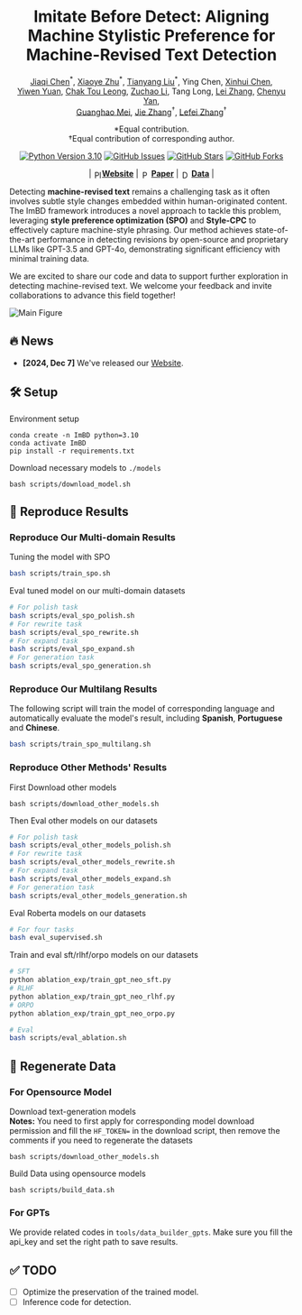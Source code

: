 <h1 align="center">Imitate Before Detect: Aligning Machine Stylistic Preference for Machine-Revised Text Detection</h1>

<p align="center">
   <a href="https://scholar.google.com/citations?user=Au_y5poAAAAJ">Jiaqi Chen</a><sup>*</sup>, <a href="https://xyzhu1225.github.io/">Xiaoye Zhu</a><sup>*</sup>, <a href="https://leolty.github.io/">Tianyang Liu</a><sup>*</sup>, Ying Chen, <a href="https://xinhuichen-02.github.io/">Xinhui Chen</a>,<br> <a href="https://scholar.google.com/citations?user=koA9QbMAAAAJ">Yiwen Yuan</a>, <a href="https://cooperleong00.github.io/">Chak Tou Leong</a>, <a href="https://zcli-charlie.github.io/">Zuchao Li</a>, Tang Long, <a href="https://yusalei.github.io/">Lei Zhang</a>, <a href="https://scholar.google.com/citations?user=281EWzQAAAAJ">Chenyu Yan</a>, <br><a href="https://scholar.google.com/citations?user=mliv6KEAAAAJ">Guanghao Mei</a>, <a href="https://scholar.google.com/citations?user=epTfECgAAAAJ">Jie Zhang</a><sup>†</sup>, <a href="https://scholar.google.com/citations?user=BLKHwNwAAAAJ">Lefei Zhang</a><sup>†</sup>
</p>

<p align="center">
  *Equal contribution.<br> †Equal contribution of corresponding author.
</p>

<p align="center">
<a href="https://www.python.org/downloads/release/python-3100/"><img src="https://img.shields.io/badge/python-3.10-blue.svg" alt="Python Version 3.10"></a>
  <a href="https://github.com/Jiaqi-Chen-00/ImBD/issues"><img src="https://img.shields.io/github/issues/Jiaqi-Chen-00/ImBD" alt="GitHub Issues"></a>
  <a href="https://github.com/Jiaqi-Chen-00/ImBD/stargazers"><img src="https://img.shields.io/github/stars/Jiaqi-Chen-00/ImBD" alt="GitHub Stars"></a>
  <a href="https://github.com/Jiaqi-Chen-00/ImBD/network/members"><img src="https://img.shields.io/github/forks/Jiaqi-Chen-00/ImBD" alt="GitHub Forks"></a>
</p>

<p align="center">
| <img src="https://img.icons8.com/color/48/000000/internet.png" alt="Platform" width="15" height="15" style="vertical-align: middle;"/><a href="https://machine-text-detection.github.io/ImBD/"><b>Website</b></a> | <img src="https://img.icons8.com/?size=100&id=13580&format=png&color=000000" alt="Paper" width="15" height="15" style="vertical-align: middle;"/> <a href=""><b>Paper</b></a> | <img src="https://img.icons8.com/?size=100&id=1475&format=png&color=90CAF9" alt="Data" width="15" height="15" style="vertical-align: middle;"/> <a href="https://github.com/Jiaqi-Chen-00/ImBD/tree/main/data"><b>Data</b></a> |
</p>

Detecting **machine-revised text** remains a challenging task as it often involves subtle style changes embedded within human-originated content. The ImBD framework introduces a novel approach to tackle this problem, leveraging **style preference optimization (SPO)** and **Style-CPC** to effectively capture machine-style phrasing. Our method achieves state-of-the-art performance in detecting revisions by open-source and proprietary LLMs like GPT-3.5 and GPT-4o, demonstrating significant efficiency with minimal training data.

We are excited to share our code and data to support further exploration in detecting machine-revised text. We welcome your feedback and invite collaborations to advance this field together!


![Main Figure](https://machine-text-detection.github.io/ImBD/static/images/method.png)

## 🔥 News

- **[2024, Dec 7]** We've released our [Website](https://machine-text-detection.github.io/ImBD).

## 🛠️ Setup
Environment setup
```
conda create -n ImBD python=3.10
conda activate ImBD
pip install -r requirements.txt
```
Download necessary models to ```./models ```
```
bash scripts/download_model.sh
```
## 🚀 Reproduce Results
### Reproduce Our Multi-domain Results
Tuning the model with SPO
```bash
bash scripts/train_spo.sh
```
Eval tuned model on our multi-domain datasets
```bash
# For polish task
bash scripts/eval_spo_polish.sh
# For rewrite task
bash scripts/eval_spo_rewrite.sh
# For expand task
bash scripts/eval_spo_expand.sh
# For generation task
bash scripts/eval_spo_generation.sh
```
### Reproduce Our Multilang Results
The following script will train the model of corresponding language and automatically evaluate the model's result, including **Spanish**, **Portuguese** and **Chinese**.
```bash
bash scripts/train_spo_multilang.sh
```

### Reproduce Other Methods' Results
First Download other models  
```
bash scripts/download_other_models.sh
```
Then Eval other models on our datasets
```bash
# For polish task
bash scripts/eval_other_models_polish.sh
# For rewrite task
bash scripts/eval_other_models_rewrite.sh
# For expand task
bash scripts/eval_other_models_expand.sh
# For generation task
bash scripts/eval_other_models_generation.sh
```
Eval Roberta models on our datasets
```bash
# For four tasks
bash eval_supervised.sh
```
Train and eval sft/rlhf/orpo models on our datasets
```bash
# SFT
python ablation_exp/train_gpt_neo_sft.py
# RLHF
python ablation_exp/train_gpt_neo_rlhf.py
# ORPO
python ablation_exp/train_gpt_neo_orpo.py

# Eval
bash scripts/eval_ablation.sh
```
## 📁 Regenerate Data
### For Opensource Model
Download text-generation models  
**Notes:** You need to first apply for corresponding model download permission and fill the ```HF_TOKEN=``` in the download script, then remove the comments if you need to regenerate the datasets
```
bash scripts/download_other_models.sh
```
Build Data using opensource models
```
bash scripts/build_data.sh
```
### For GPTs
We provide related codes in `tools/data_builder_gpts`. Make sure you fill the api_key and set the right path to save results.

## ✅ TODO

- [ ] Optimize the preservation of the trained model. 
- [ ] Inference code for detection. 
